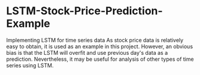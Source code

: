 # LSTM-Stock-Price-Prediction-Example
Implementing LSTM for time series data
As stock price data is relatively easy to obtain, it is used as an example in this project. However, an obvious bias is that the LSTM will overfit and use previous day's data as a prediction. Nevertheless, it may be useful for analysis of other types of time series using LSTM. 
